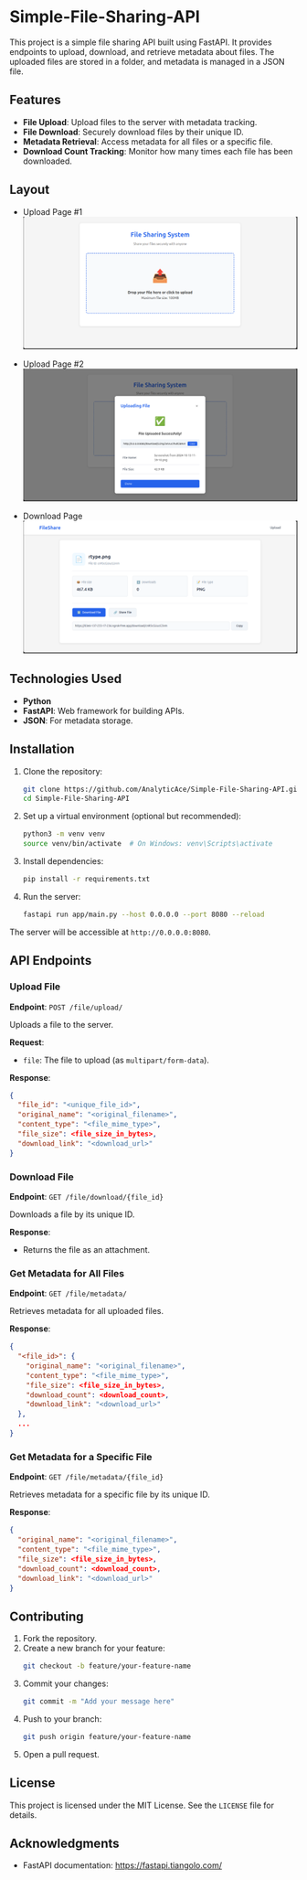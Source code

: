 # Simple-File-Sharing-API

This project is a simple file sharing API built using FastAPI. It provides endpoints to upload, download, and retrieve metadata about files. The uploaded files are stored in a folder, and metadata is managed in a JSON file.

## Features

- **File Upload**: Upload files to the server with metadata tracking.
- **File Download**: Securely download files by their unique ID.
- **Metadata Retrieval**: Access metadata for all files or a specific file.
- **Download Count Tracking**: Monitor how many times each file has been downloaded.

## Layout
- Upload Page #1
![Upload](.github/assets/upload.png)

- Upload Page #2
![Upload](.github/assets/upload_.png)

- Download Page
![Download](.github/assets/download.png)

## Technologies Used

- **Python**
- **FastAPI**: Web framework for building APIs.
- **JSON**: For metadata storage.

## Installation

1. Clone the repository:
   ```bash
   git clone https://github.com/AnalyticAce/Simple-File-Sharing-API.git
   cd Simple-File-Sharing-API
   ```

2. Set up a virtual environment (optional but recommended):
   ```bash
   python3 -m venv venv
   source venv/bin/activate  # On Windows: venv\Scripts\activate
   ```

3. Install dependencies:
   ```bash
   pip install -r requirements.txt
   ```

4. Run the server:
   ```bash
   fastapi run app/main.py --host 0.0.0.0 --port 8080 --reload
   ```

The server will be accessible at `http://0.0.0.0:8080`.

## API Endpoints

### Upload File

**Endpoint**: `POST /file/upload/`

Uploads a file to the server.

**Request**:
- `file`: The file to upload (as `multipart/form-data`).

**Response**:
```json
{
  "file_id": "<unique_file_id>",
  "original_name": "<original_filename>",
  "content_type": "<file_mime_type>",
  "file_size": <file_size_in_bytes>,
  "download_link": "<download_url>"
}
```

### Download File

**Endpoint**: `GET /file/download/{file_id}`

Downloads a file by its unique ID.

**Response**:
- Returns the file as an attachment.

### Get Metadata for All Files

**Endpoint**: `GET /file/metadata/`

Retrieves metadata for all uploaded files.

**Response**:
```json
{
  "<file_id>": {
    "original_name": "<original_filename>",
    "content_type": "<file_mime_type>",
    "file_size": <file_size_in_bytes>,
    "download_count": <download_count>,
    "download_link": "<download_url>"
  },
  ...
}
```

### Get Metadata for a Specific File

**Endpoint**: `GET /file/metadata/{file_id}`

Retrieves metadata for a specific file by its unique ID.

**Response**:
```json
{
  "original_name": "<original_filename>",
  "content_type": "<file_mime_type>",
  "file_size": <file_size_in_bytes>,
  "download_count": <download_count>,
  "download_link": "<download_url>"
}
```

## Contributing

1. Fork the repository.
2. Create a new branch for your feature:
   ```bash
   git checkout -b feature/your-feature-name
   ```
3. Commit your changes:
   ```bash
   git commit -m "Add your message here"
   ```
4. Push to your branch:
   ```bash
   git push origin feature/your-feature-name
   ```
5. Open a pull request.

## License

This project is licensed under the MIT License. See the `LICENSE` file for details.

## Acknowledgments

- FastAPI documentation: https://fastapi.tiangolo.com/